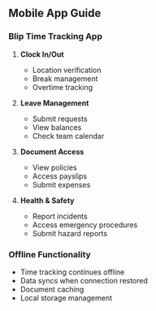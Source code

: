 ## Mobile App Guide

### Blip Time Tracking App

1. **Clock In/Out**
   - Location verification
   - Break management
   - Overtime tracking

2. **Leave Management**
   - Submit requests
   - View balances
   - Check team calendar

3. **Document Access**
   - View policies
   - Access payslips
   - Submit expenses

4. **Health & Safety**
   - Report incidents
   - Access emergency procedures
   - Submit hazard reports

### Offline Functionality

- Time tracking continues offline
- Data syncs when connection restored
- Document caching
- Local storage management